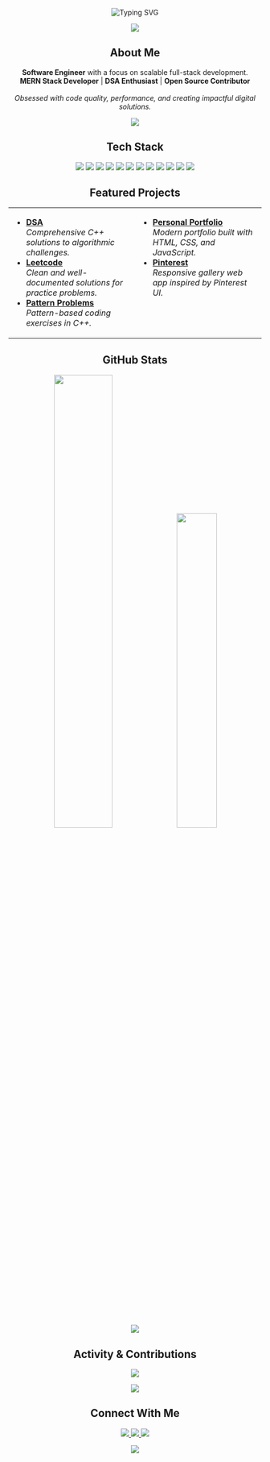 <!-- Profile Header -->
<p align="center">
  <img src="https://readme-typing-svg.herokuapp.com?font=Fira+Code&weight=700&size=30&pause=1000&color=0A66C2&center=true&vCenter=true&width=700&lines=Hi+%F0%9F%91%8B%2C+I'm+Krish+Balana.;Software+Engineer+%7C+MERN+Stack+%7C+DSA+Enthusiast" alt="Typing SVG" />
</p>

<p align="center">
  <img src="https://capsule-render.vercel.app/api?type=rect&color=gradient&height=2&width=1000" />
</p>

<!-- About Section -->
<h2 align="center">About Me</h2>

<p align="center">
  <strong>Software Engineer</strong> with a focus on scalable full-stack development.<br>
  <strong>MERN Stack Developer</strong> | <strong>DSA Enthusiast</strong> | <strong>Open Source Contributor</strong><br>
  <br>
  <em>Obsessed with code quality, performance, and creating impactful digital solutions.</em>
</p>

<p align="center">
  <img src="https://skillicons.dev/icons?i=cpp,js,ts,react,nodejs,express,mongodb,git,github,linux,vscode" />
</p>

<!-- Tech Stack -->
<h2 align="center">Tech Stack</h2>

<p align="center">
  <img src="https://img.shields.io/badge/C++-00599C?style=flat-square&logo=c%2B%2B&logoColor=white"/>
  <img src="https://img.shields.io/badge/JavaScript-F7DF1E?style=flat-square&logo=javascript&logoColor=black"/>
  <img src="https://img.shields.io/badge/TypeScript-3178C6?style=flat-square&logo=typescript&logoColor=white"/>
  <img src="https://img.shields.io/badge/React-20232A?style=flat-square&logo=react&logoColor=61DAFB"/>
  <img src="https://img.shields.io/badge/Node.js-339933?style=flat-square&logo=node.js&logoColor=white"/>
  <img src="https://img.shields.io/badge/Express-404D59?style=flat-square&logo=express&logoColor=white"/>
  <img src="https://img.shields.io/badge/MongoDB-47A248?style=flat-square&logo=mongodb&logoColor=white"/>
  <img src="https://img.shields.io/badge/DSA-E34F26?style=flat-square&logo=leetcode&logoColor=white"/>
  <img src="https://img.shields.io/badge/Git-F05032?style=flat-square&logo=git&logoColor=white"/>
  <img src="https://img.shields.io/badge/GitHub-181717?style=flat-square&logo=github&logoColor=white"/>
  <img src="https://img.shields.io/badge/Linux-333?style=flat-square&logo=linux&logoColor=FCC624"/>
  <img src="https://img.shields.io/badge/VSCode-007ACC?style=flat-square&logo=visual-studio-code&logoColor=white"/>
</p>

<!-- Projects -->
<h2 align="center">Featured Projects</h2>

<table align="center" width="100%">
  <tr>
    <td width="50%" valign="top">
      <ul>
        <li>
          <a href="https://github.com/Krrishbalana/DSA"><strong>DSA</strong></a> <br>
          <em>Comprehensive C++ solutions to algorithmic challenges.</em>
        </li>
        <li>
          <a href="https://github.com/Krrishbalana/Leetcode"><strong>Leetcode</strong></a> <br>
          <em>Clean and well-documented solutions for practice problems.</em>
        </li>
        <li>
          <a href="https://github.com/Krrishbalana/Pattern_Problems"><strong>Pattern Problems</strong></a> <br>
          <em>Pattern-based coding exercises in C++.</em>
        </li>
      </ul>
    </td>
    <td width="50%" valign="top">
      <ul>
        <li>
          <a href="https://github.com/Krrishbalana/My_Portfolio"><strong>Personal Portfolio</strong></a> <br>
          <em>Modern portfolio built with HTML, CSS, and JavaScript.</em>
        </li>
        <li>
          <a href="https://github.com/Krrishbalana/Pinterest"><strong>Pinterest</strong></a> <br>
          <em>Responsive gallery web app inspired by Pinterest UI.</em>
        </li>
      </ul>
    </td>
  </tr>
</table>

<!-- Stats & Activity -->
<h2 align="center">GitHub Stats</h2>

<p align="center">
  <img src="https://github-readme-stats.vercel.app/api?username=Krrishbalana&show_icons=true&theme=github_dark&hide_border=true" width="48%"/>
  <img src="https://github-readme-stats.vercel.app/api/top-langs/?username=Krrishbalana&layout=compact&theme=github_dark&hide_border=true" width="40%"/>
</p>

<p align="center">
  <img src="https://github-readme-streak-stats.herokuapp.com?user=Krrishbalana&theme=github-dark-blue&hide_border=true"/>
</p>

<!-- Contribution Graph & Snake -->
<h2 align="center">Activity & Contributions</h2>

<p align="center">
  <img src="https://github-readme-activity-graph.vercel.app/graph?username=Krrishbalana&theme=github-compact"/>
</p>

<p align="center">
  <img src="https://raw.githubusercontent.com/Krrishbalana/Krrishbalana/output/github-contribution-grid-snake.svg"/>
</p>

<!-- Contact -->
<h2 align="center">Connect With Me</h2>

<p align="center">
  <a href="https://krishbalana.me" target="_blank">
    <img src="https://img.shields.io/badge/Portfolio-krishbalana.me-0A66C2?style=for-the-badge&logo=vercel&logoColor=white"/>
  </a>
  <a href="mailto:krrishbalana@gmail.com">
    <img src="https://img.shields.io/badge/Email-krrishbalana@gmail.com-D14836?style=for-the-badge&logo=gmail&logoColor=white"/>
  </a>
  <a href="https://linkedin.com/in/krrish-balana-525886235" target="_blank">
    <img src="https://img.shields.io/badge/LinkedIn-KrrishBalana-0A66C2?style=for-the-badge&logo=linkedin&logoColor=white"/>
  </a>
  <!-- Optional: Uncomment if you want Twitter -->
  <!-- <a href="https://twitter.com/Krrishbalana" target="_blank">
    <img src="https://img.shields.io/badge/Twitter-Krrishbalana-1DA1F2?style=for-the-badge&logo=twitter&logoColor=white"/>
  </a> -->
</p>

<p align="center">
  <img src="https://capsule-render.vercel.app/api?type=waving&color=gradient&height=90&section=footer&text=Thanks+for+visiting!&fontSize=24&fontColor=fff&animation=twinkling"/>
</p>
